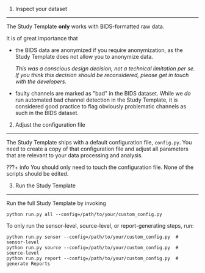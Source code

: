 1. Inspect your dataset
-----------------------
The Study Template **only** works with BIDS-formatted raw data.

It is of great importance that

- the BIDS data are anonymized if you require anonymization,
    as the Study Template does not allow you to anonymize data.

    *This was a conscious design decision, not a technical
    limitation *per se*. If you think this decision should be
    reconsidered, please get in touch with the developers.*

- faulty channels are marked as "bad" in the BIDS dataset.
    While we *do* run automated bad channel detection in the
    Study Template, it is considered good practice to flag
    obviously problematic channels as such in the BIDS dataset.

2. Adjust the configuration file
--------------------------------
The Study Template ships with a default configuration file, `config.py`.
You need to create a copy of that configuration file and adjust all parameters
that are relevant to your data processing and analysis.

???+ info
    You should only need to touch the configuration file. None of the scripts
    should be edited.

3. Run the Study Template
-------------------------
Run the full Study Template by invoking
```shell
python run.py all --config=/path/to/your/custom_config.py
```
To only run the sensor-level, source-level, or report-generating steps, run:
```shell
python run.py sensor --config=/path/to/your/custom_config.py  # sensor-level
python run.py source --config=/path/to/your/custom_config.py  # source-level
python run.py report --config=/path/to/your/custom_config.py  # generate Reports
```
